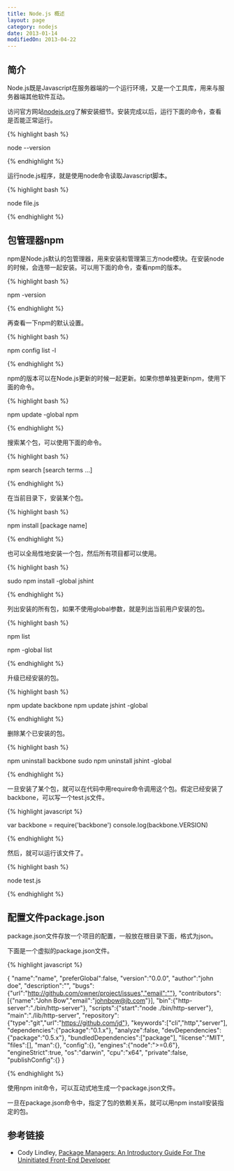 ```yaml
---
title: Node.js 概述
layout: page
category: nodejs
date: 2013-01-14
modifiedOn: 2013-04-22
---
```


## 简介

Node.js既是Javascript在服务器端的一个运行环境，又是一个工具库，用来与服务器端其他软件互动。

访问官方网站[nodejs.org](http://nodejs.org)了解安装细节。安装完成以后，运行下面的命令，查看是否能正常运行。

{% highlight bash %}

node --version

{% endhighlight %}

运行node.js程序，就是使用node命令读取Javascript脚本。

{% highlight bash %}

node file.js

{% endhighlight %}

## 包管理器npm

npm是Node.js默认的包管理器，用来安装和管理第三方node模块。在安装node的时候，会连带一起安装。可以用下面的命令，查看npm的版本。

{% highlight bash %}

npm -version

{% endhighlight %}

再查看一下npm的默认设置。

{% highlight bash %}

npm config list -l

{% endhighlight %}

npm的版本可以在Node.js更新的时候一起更新。如果你想单独更新npm，使用下面的命令。

{% highlight bash %}

npm update -global npm

{% endhighlight %}

搜索某个包，可以使用下面的命令。

{% highlight bash %}

npm search [search terms ...]

{% endhighlight %}

在当前目录下，安装某个包。

{% highlight bash %}

npm install [package name]

{% endhighlight %}

也可以全局性地安装一个包，然后所有项目都可以使用。

{% highlight bash %}

sudo npm install -global jshint

{% endhighlight %}

列出安装的所有包，如果不使用global参数，就是列出当前用户安装的包。

{% highlight bash %}

npm list

npm -global list

{% endhighlight %}

升级已经安装的包。

{% highlight bash %}

npm update backbone
npm update jshint -global

{% endhighlight %}

删除某个已安装的包。

{% highlight bash %}

npm uninstall backbone
sudo npm uninstall jshint -global

{% endhighlight %}

一旦安装了某个包，就可以在代码中用require命令调用这个包。假定已经安装了backbone，可以写一个test.js文件。

{% highlight javascript %}

var backbone = require('backbone')
console.log(backbone.VERSION)

{% endhighlight %}

然后，就可以运行该文件了。

{% highlight bash %}

node test.js

{% endhighlight %}

## 配置文件package.json

package.json文件存放一个项目的配置，一般放在根目录下面，格式为json。

下面是一个虚拟的package.json文件。

{% highlight javascript %}

{
  "name":"name",
  "preferGlobal":false,
  "version":"0.0.0",
  "author":"john doe",
  "description":"",
  "bugs":{"url":"http://github.com/owner/project/issues","email":""},
  "contributors":[{"name":"John Bow","email":"johnbow@jb.com"}],
  "bin":{"http-server":"./bin/http-server"},
  "scripts":{"start":"node ./bin/http-server"},
  "main":"./lib/http-server",
  "repository":{"type":"git","url":"https://github.com/jd"},
  "keywords":["cli","http","server"],
  "dependencies":{"package":"0.1.x"},
  "analyze":false,
  "devDependencies":{"package":"0.5.x"},
  "bundledDependencies":["package"],
  "license":"MIT",
  "files":[],
  "man":{},
  "config":{},
  "engines":{"node":">=0.6"},
  "engineStrict":true,
  "os":"darwin",
  "cpu":"x64",
  "private":false,
  "publishConfig":{}
}

{% endhighlight %}

使用npm init命令，可以互动式地生成一个package.json文件。

一旦在package.json命令中，指定了包的依赖关系，就可以用npm install安装指定的包。

## 参考链接

- Cody Lindley, [Package Managers: An Introductory Guide For The Uninitiated Front-End Developer](http://tech.pro/tutorial/1190/package-managers-an-introductory-guide-for-the-uninitiated-front-end-developer)
